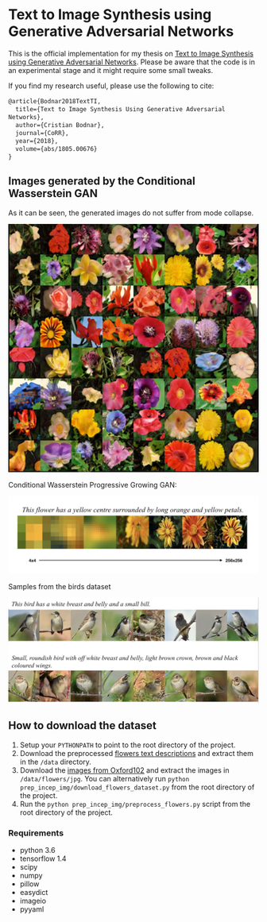 # Text to Image Synthesis using Generative Adversarial Networks

This is the official implementation for my thesis on  [Text to Image Synthesis using Generative Adversarial Networks](https://arxiv.org/abs/1805.00676).
Please be aware that the code is in an experimental stage and it might require some small tweaks.

If you find my research useful, please use the following to cite:
```
@article{Bodnar2018TextTI,
  title={Text to Image Synthesis Using Generative Adversarial Networks},
  author={Cristian Bodnar},
  journal={CoRR},
  year={2018},
  volume={abs/1805.00676}
}
```


## Images generated by the Conditional Wasserstein GAN

As it can be seen, the generated images do not suffer from mode collapse.

![Sample from the flowers dataset](./img/sample_flowers.jpg)

Conditional Wasserstein Progressive Growing GAN:

![Sample from the flowers dataset](./img/sample_flowers2.png)

Samples from the birds dataset

![Sample from the birds dataset](img/sample_birds.png)

## How to download the dataset

1. Setup your `PYTHONPATH` to point to the root directory of the project.
2. Download the preprocessed [flowers text descriptions](https://drive.google.com/file/d/0B3y_msrWZaXLaUc0UXpmcnhaVmM/view) 
and extract them in the `/data` directory.
3. Download the [images from Oxford102](http://www.robots.ox.ac.uk/~vgg/data/flowers/102/102flowers.tgz) 
and extract the images in `/data/flowers/jpg`. You can alternatively run `python prep_incep_img/download_flowers_dataset.py` from the 
root directory of the project.
4. Run the `python prep_incep_img/preprocess_flowers.py` script from the root directory of the project.

### Requirements

- python 3.6
- tensorflow 1.4
- scipy
- numpy
- pillow
- easydict
- imageio
- pyyaml

